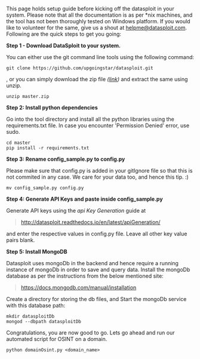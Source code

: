 This page holds setup guide before kicking off the datasploit in your system. Please note that all the documentation is as per *nix machines, and the tool has not been thoroughly tested on Windows platform. If you would like to volunteer for the same, give us a shout at helpme@datasploit.com. Following are the quick steps to get you going:

**Step 1 - Download DataSploit to your system.**

You can either use the git command line tools using the following command:
```
git clone https://github.com/upgoingstar/datasploit.git
```
, or you can simply download the zip file *([link](https://github.com/upgoingstar/datasploit/archive/master.zip))* and extract the same using unzip.
```
unzip master.zip
```

**Step 2: Install python dependencies**

Go into the tool directory and install all the python libraries using the requirements.txt file. In case you encounter 'Permission Denied' error, use sudo.
```
cd master
pip install -r requirements.txt
```
**Step 3: Rename config_sample.py to config.py**

Please make sure that config.py is added in your gitIgnore file so that this is not commited in any case. We care for your data too, and hence this tip. :) 
```
mv config_sample.py config.py
```
**Step 4: Generate API Keys and paste inside config_sample.py**

Generate API keys using the *api Key Generation* guide at 
> http://datasploit.readthedocs.io/en/latest/apiGeneration/ 

and enter the respective values in config.py file. Leave all other key value pairs blank.

**Step 5: Install MongoDB**

Datasploit uses mongoDb in the backend and hence require a running instance of mongoDb in order to save and query data. Install the mongoDb database as per the instructions from the below mentioned site:
> https://docs.mongodb.com/manual/installation

Create a directory for storing the db files, and Start the mongoDb service with this database path:
```
mkdir datasploitDb
mongod --dbpath datasploitDb
```
Congratulations, you are now good to go. Lets go ahead and run our automated script for OSINT on a domain. 
```
python domainOsint.py <domain_name>
```
